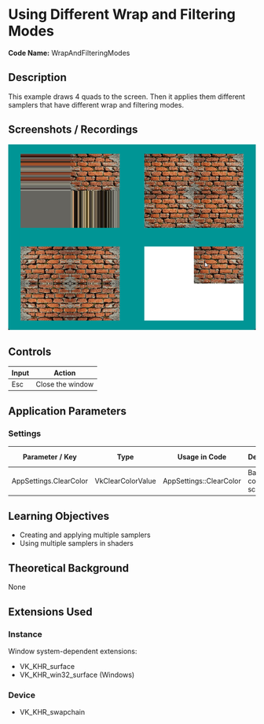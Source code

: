 # Using Different Wrap and Filtering Modes

**Code Name:** WrapAndFilteringModes

## Description

This example draws 4 quads to the screen. Then it applies them different samplers that have different wrap and filtering modes.

## Screenshots / Recordings

![](/Docs/ExampleMedia/Fundamentals/ImagesAndSamplers/WrapAndFilteringModes.png?raw=true)

## Controls

| Input | Action                       |
|-------|------------------------------|
| Esc   | Close the window             |

## Application Parameters

### Settings

| Parameter / Key                  | Type              | Usage in Code                     | Description                    | Default Value |
|----------------------------------|-------------------|-----------------------------------|--------------------------------|---------------|
| AppSettings.ClearColor           | VkClearColorValue | AppSettings::ClearColor           | Background color of the screen |               |


## Learning Objectives

- Creating and applying multiple samplers
- Using multiple samplers in shaders

## Theoretical Background

None

## Extensions Used

### Instance

Window system-dependent extensions:
- VK_KHR_surface
- VK_KHR_win32_surface (Windows)

### Device

- VK_KHR_swapchain

